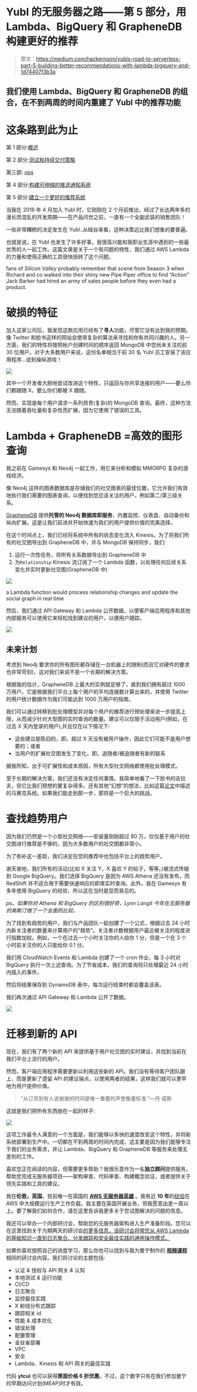 # Yubl 的无服务器之路——第 5 部分，用 Lambda、BigQuery 和 GrapheneDB 构建更好的推荐

> 原文：<https://medium.com/hackernoon/yubls-road-to-serverless-part-5-building-better-recommendations-with-lambda-bigquery-and-1d74407f3b3a>

## 我们使用 Lambda、BigQuery 和 GrapheneDB 的组合，在不到两周的时间内重建了 Yubl 中的推荐功能

# 这条路到此为止

第 1 部分:[概述](/@theburningmonk/yubls-road-to-serverless-part-1-overview-ca348370acde)

第 2 部分:[测试和持续交付策略](/@theburningmonk/yubls-road-to-serverless-part-2-testing-and-ci-cd-72b2e583fe64)

第三部: [ops](https://hackernoon.com/yubls-road-to-serverless-part-3-ops-6c82139bb7ee)

第 4 部分:[构建可伸缩的推送通知系统](https://hackernoon.com/yubls-road-to-serverless-part-4-building-a-scalable-push-notification-system-62b38924ed61)

第 5 部分:[建立一个更好的推荐系统](https://hackernoon.com/yubls-road-to-serverless-part-5-building-better-recommendations-with-lambda-bigquery-and-1d74407f3b3a)

当我在 2016 年 4 月加入 Yubl 时，它刚刚在 2 个月前推出，经过了长达两年多的漫长而混乱的开发周期——在产品问世之前，一直有一个全副武装的销售团队！

一些非常糟糕的决定发生在 Yubl..从硅谷来看，这种决策远比我们想象的要普遍。

也就是说，在 Yubl 也发生了许多好事，我很高兴能和我职业生涯中遇到的一些最优秀的人一起工作。这篇文章是关于一个有问题的特性，我们通过 AWS Lambda 的力量和使用正确的工具很快扭转了这个问题。

fans of *Silicon Valley* probably remember that scene from Season 3 when Richard and co walked into their shiny new Pipe Piper office to find “Action” Jack Barker had hired an army of sales people before they even had a product.

# 破损的特征

加入这家公司后，我发现这款应用已经有了**寻人**功能，尽管它没有达到我的预期。像 Twitter 和脸书这样的网站会使用复杂的算法来寻找和你有共同兴趣的人。另一方面，我们的特性将按照帐户创建时间的顺序返回 MongoDB 中您尚未关注的前 30 位用户。对于大多数用户来说，这份名单相当于前 30 名 Yubl 员工安装了该应用程序…说到操纵游戏！

![](img/e63c752f8f1cf3ec3d42c5b580b792d1.png)

其中一个开发者大胆地尝试改进这个特性，只返回与你共享连接的用户——要么你们都跟随 X，要么你们都被 X 跟随。

然而，实现是每个用户请求一系列昂贵(复杂)的 MongoDB 查询。最终，这种方法无法随着吞吐量和复杂性而扩展，因为它使用了错误的工具。

# Lambda + GrapheneDB =高效的图形查询

我之前在 Gamesys 和 Neo4j 一起工作，用它来分析和模拟 MMORPG 复杂的游戏经济。

像 Neo4j 这样的图表数据库是存储我们的社交图表的最佳位置，它允许我们有效地执行我们需要的图表查询，以便找到您应该关注的用户，例如第二/第三级关系。

[GrapheneDB](https://www.graphenedb.com/) 提供**托管的 Neo4j 数据库即服务**，内置监控、仪表盘、自动备份和纵向扩展。这是让我们前进并开始快速为我们的用户提供价值的完美选择。

在这个时间点上，我们已经将系统中所有的状态变化流入 Kinesis。为了将我们所有的社交图导出到 GrapheneDB 中，并与 MongoDB 保持同步，我们:

1.  运行一次性任务，将所有关系数据导出到 GrapheneDB 中
2.  为`Relationship` Kinesis 流订阅了一个 Lambda 函数，以处理任何后续关系变化并实时更新社交图(GrapheneDB 中)

![](img/000b860b0f36ba51c14380f269ede181.png)

a Lambda function would process relationship changes and update the social graph in real time

然后，我们通过 API Gateway 和 Lambda 公开数据，以便客户端应用程序和其他内部服务可以使用它来轻松找到建议的用户，以便用户跟踪。

![](img/139f97289142df38e49f57d032726893.png)

## 未来计划

考虑到 Neo4j 要求你的所有图形都存储在一台机器上的限制(而且它对硬件的要求也非常苛刻)，这对我们来说不是一个长期的解决方案。

根据我的估计，GrapheneDB 上最大的实例就足够了，直到我们拥有超过 1000 万用户。它是根据我们平台上每个用户的平均连接数计算出来的，并使用 Twitter 的用户统计数据作为我们可能达到 1000 万用户的指南。

我们可以通过转移到批处理模型并对每个用户的推荐进行预处理来进一步提高上限，从而减少针对大型图的实时查询的数量。建议可以仅限于活动用户(例如，在过去 X 天内登录的用户),并且仅在以下情况下:

*   这些建议是陈旧的，即。超过 X 天没有被用户操作，因此它们可能不是用户想要的；或者
*   当用户的扩展社交图发生了变化，即。追随者/被追随者有新的联系

据我所知，出于可扩展性和成本原因，所有大型社交网络都使用批处理模式。

至于长期的解决方案，我们还没有决定任何事情。我简单地看了一下脸书的吉拉夫，但它比我们预想的要复杂得多。还有其他“幻想”的想法，比如这篇[论文](https://blog.acolyer.org/2017/05/30/mosaic-processing-a-trillion-edge-graph-on-a-single-machine/)中描述的马赛克系统。如果我们能走到那一步，那将是一个巨大的挑战。

# 查找趋势用户

因为我们仍然是一个小型社交网络——安装量刚刚超过 80 万，仅仅基于用户的社交图进行推荐是不够的，因为大多数用户的社交图都非常小。

为了弥补这一差距，我们决定在您的推荐中也包括平台上的趋势用户。

谢天谢地，我们所有的活动(比如 X 关注 Y，X 喜欢 Y 的帖子，等等。)被流式传输到 Google BigQuery。我们选择 BigQuery 是因为 AWS Athena 还没有发布，而 RedShift 并不适合用于需要快速响应的即席实时查询。此外，我在 Gamesys 有多年使用 BigQuery 的经验，所以这在当时是显而易见的。

*ps。如果你对 Athena 和 BigQuery 的区别很好奇，Lynn Langit 今年在无服务器的奥斯汀做了一个全面的比较。*

为了找到有趋势的用户，我们与产品团队一起创建了一个公式，根据过去 24 小时内新关注者的数量来计算用户的“趋势”。关注者计数根据用户最近被关注的程度进行指数加权。例如，一个在过去一个小时关注你的人给你 1 分，但是一个在 3 个小时前关注你的人只能给你 0.1 分。

我们用 CloudWatch Events 和 Lambda 创建了一个 cron 作业，每 3 小时对 BigQuery 执行一次上述查询。为了节省成本，我们的查询将只处理最近 24 小时内插入的事件。

然后将结果保存到 DynamoDB 表中，每次运行结束时都会覆盖该表。

我们再次通过 API Gateway 和 Lambda 公开了数据。

![](img/93278c7f0064aeb4e39b1ecbf5265514.png)

# 迁移到新的 API

现在，我们有了两个新的 API 来提供基于用户社交图的实时建议，并找到当前在我们平台上流行的用户。

然而，客户端应用程序需要更新以利用这些新的 API。我们没有等待客户团队跟上，而是更新了遗留 API 的建议端点，以使用两者的结果，这样我们就可以更早地为用户提供价值。

> "从订货到有人说谢谢的时间是唯一重要的声誉衡量标准."—丹·诺斯

这就是我们把所有东西放在一起的样子:

![](img/76ab15ff583cb8c2b3277216dced5700.png)

这项工作最令人满意的一个方面是，我们能够以多快的速度改变这个特性，并将新系统部署到生产中。一切都在不到两周的时间内完成，这主要是因为我们能够专注于我们的业务需求，并让 Lambda、BigQuery 和 GrapheneDB 等服务来处理无差别的工作。

喜欢您正在阅读的内容，但需要更多帮助？我很乐意作为一名**独立顾问**提供服务，帮助您完成无服务器项目——架构审查、代码审查、构建概念验证，或者提供关于领先实践和工具的建议。

我在**伦敦，英国**，目前唯一在英国的 [**AWS 无服务器英雄**](https://aws.amazon.com/developer/community/heroes/yan-cui/) 。我有近 **10 年**的[经验](https://www.linkedin.com/in/theburningmonk/)在 AWS 中大规模运行生产工作负载。我主要在英国开展业务，但我愿意出差一周以上。要了解我们如何合作，请在这里告诉我更多关于您试图解决的问题的信息。

我还可以举办一个内部研讨会，帮助您的无服务器架构进入生产准备阶段。您可以在这里找到关于为期两天的研讨会[的更多信息，该研讨会将带您从 AWS Lambda 的基础知识一直到日志聚合、分发跟踪和安全最佳实践的通用操作模式。](https://theburningmonk.com/workshops/)

如果你喜欢按照自己的进度学习，那么你也可以找到与我为曼宁制作的 [**视频课程**](https://bit.ly/production-ready-serverless) 相同的研讨会内容。我们将讨论的主题包括:

*   认证 *&* 授权与 API 网关 *&* 认知
*   本地测试 *&* 运行功能
*   CI/CD
*   日志聚合
*   监控最佳实践
*   X 射线分布式跟踪
*   跟踪相关 id
*   性能 *&* 成本优化
*   错误处理
*   配置管理
*   金丝雀部署
*   VPC
*   安全
*   Lambda、Kinesis 和 API 网关的最佳实践

代码 **ytcui** 也可以获得**票面价格 6 折优惠**。不过，这个数字只有在我们参加曼宁的早期访问计划(MEAP)时才有效。